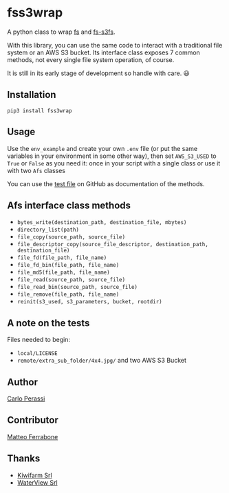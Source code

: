 # fss3wrap
A python class to wrap [fs](https://github.com/PyFilesystem/pyfilesystem2) and [fs-s3fs](https://github.com/PyFilesystem/s3fs).

With this library, you can use the same code to interact with a traditional file system or an AWS S3 bucket.
Its interface class exposes 7 common methods, not every single file system operation, of course.

It is still in its early stage of development so handle with care. 😃


## Installation

```
pip3 install fss3wrap
```


## Usage

Use the `env_example` and create your own `.env` file (or put the same variables in your environment in some other way), then set `AWS_S3_USED` to `True` or `False` as you need it: once in your script with a single class or use it with two `Afs` classes

You can use the [test file](https://github.com/carlok/fss3wrap) on GitHub as documentation of the methods.


## Afs interface class methods 

* `bytes_write(destination_path, destination_file, mbytes)`
* `directory_list(path)`
* `file_copy(source_path, source_file)`
* `file_descriptor_copy(source_file_descriptor, destination_path, destination_file)`
* `file_fd(file_path, file_name)`
* `file_fd_bin(file_path, file_name)`
* `file_md5(file_path, file_name)`
* `file_read(source_path, source_file)`
* `file_read_bin(source_path, source_file)`
* `file_remove(file_path, file_name)`
* `reinit(s3_used, s3_parameters, bucket, rootdir)`


## A note on the tests

Files needed to begin:
* `local/LICENSE`
* `remote/extra_sub_folder/4x4.jpg/`
and two AWS S3 Bucket


## Author

[Carlo Perassi](https://carlo.perassi.com)


## Contributor

[Matteo Ferrabone](https://github.com/desmoteo)


## Thanks

* [Kiwifarm Srl](https://www.kiwifarm.it/)
* [WaterView Srl](https://www.waterview.it/)

